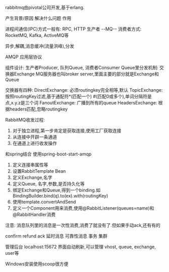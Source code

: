 rabbitmq由pivotal公司开发,基于erlang.

产生背景/原因
解决什么问题
作用

进程间通信(IPC)方式一般有: RPC, HTTP
生产者 --MQ-- 消费者方式: RocketMQ, Kafka, ActiveMQ等

异步,解耦,消息缓冲(流量洪峰),分发

AMQP 应用层协议

组件设计: 生产者Producer, 队列Queue, 消费者Consumer
Queue里分发机制: 交换器Exchange
MQ服务器也叫broker server,里面主要的部分就是Exchange和Queue

交换器有四种:
DirectExchange: 必须routingkey完全相等,默认
TopicExchange: 按照routingKey过滤,基于通配符*(匹配一个) #(匹配0或多个),单词分隔符是点,x.y.z是三个词
FanoutExchange: 广播到所有的queue
HeadersExchange: 根据headers匹配,忽略routingkey

RabbitMQ收发过程:
1. 对于独立进程,第一步肯定是获取连接,使用工厂获取连接
2. 从连接中开辟一条通道
3. 在通道上进行收发操作

和spring结合
使用spring-boot-start-amqp
1. 定义连接串属性等
2. 设置RabbitTemplate Bean
3. 定义Exchange,名字
4. 定义Queue, 名字,参数,是否持久化等
5. 绑定Exchange和Queue,得到一个binding.如BindingBuilder.bind(q).to(ex).with(routingKey)
6. 使用template.convertAndSend
7. 定义一个Component用来消费,使用@RabbitListener(queues=name)和@RabbitHandler消费

注意: 消息队列里的消息是一次性消费,消费了就没有了.但如果手动ack,还有有的

confirm
refund
ack
延时消息
可靠性消息
事务
集群


管理后台 localhost:15672 界面自动刷新,可以管理 vhost, queue, exchange, user等


Windows安装使用scoop很方便
